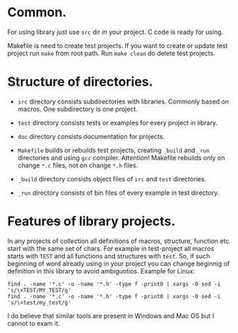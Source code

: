 
# Common.

For using library just use `src` dir in your project. C code is ready for using.

Makefile is need to create test projects. If you want to create or update test project run `make` from root path. Run `make clean` do delete test projects.

# Structure of directories.

* `src` directory consists subdirectories with libraries. Commonly based on macros. One subdirectory is one project.

* `test` directory consists tests or examples for every project in library.

* `doc` directory consists documentation for projects.

* `Makefile` builds or rebuilds test projects, creating `_build` and `_run` directories and using `gcc` compiler. Attention! Makefile rebuilds only on change `*.c` files, not on change `*.h`  files.

* `_build` directory consists object files of `src` and `test` directories.

* `_run` directory consists of bin files of every example in test directory.

# Feature~~s~~ of library projects.

In any projects of collection all definitions of macros, structure, function etc. start with the same set of chars. For example in test-project all macros starts with `TEST` and all functions and structures with `test`. So, if such beginning of word already using in your project you can change beginnig of definition in this library to avoid ambiguotios. Example for Linux:

    find . -name '*.c' -o -name '*.h' -type f -print0 | xargs -0 sed -i 's/\<TEST/MY_TEST/g'
    find . -name '*.c' -o -name '*.h' -type f -print0 | xargs -0 sed -i 's/\<test/my_test/g'

I do believe that similar tools are present in Windows and Mac OS but I cannot to exam it.

